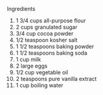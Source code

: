 Ingredients
1) 1 3/4 cups all-purpose flour
2) 2 cups granulated sugar
3) 3/4 cup cocoa powder
4) 1/2 teaspoon kosher salt
5) 1 1/2 teaspoons baking powder
6) 1 1/2 teaspoons baking soda
7) 1 cup milk
8) 2 large eggs
9) 1/2 cup vegetable oil
10) 2 teaspoons pure vanilla extract
11) 1 cup boiling water